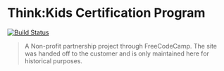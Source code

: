 # Think:Kids Certification Program
[![Build Status](https://travis-ci.org/matteverson/think-kids-certification-program.svg?branch=master)](https://travis-ci.org/matteverson/think-kids-certification-program)
> A Non-profit partnership project through FreeCodeCamp. The site was handed off to the customer and is only maintained here for historical purposes.
